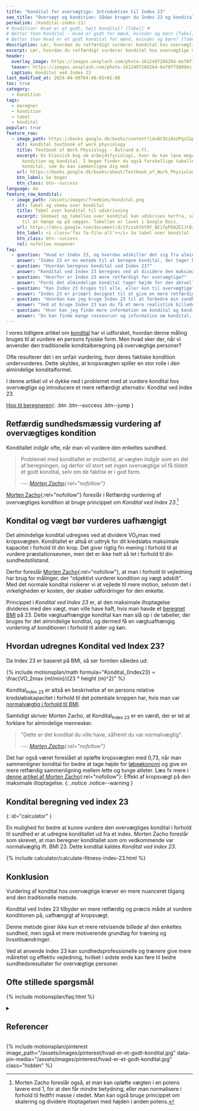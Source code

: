 ```yaml
---
title: "Kondital for overvægtige: Introduktion til Index 23"
seo_title: "Overvægt og kondition: Sådan bruger du Index 23 og kondital"
permalink: /kondital-index-23/
# Kondition: Hvad er et godt, højt kondital? [Tabel] 💗
# Better than Kondital - Hvad er godt for mænd, kvinder og børn [Tabel] »
# Better than Hvad er et godt kondital for mænd, kvinder og børn? [Tabel]
description: Lær, hvordan du retfærdigt vurderer kondital hos overvægtige med Index 23. Undgå unfair målinger og få en mere præcis vurdering af konditionen.
excerpt: Lær, hvordan du retfærdigt vurderer kondital hos overvægtige med Index 23. Undgå unfair målinger og få en mere præcis vurdering af konditionen.
header:
  overlay_image: https://images.unsplash.com/photo-1612497266264-6ef0f75009ec?ixlib=rb-4.0.3&ixid=M3wxMjA3fDB8MHxwaG90by1wYWdlfHx8fGVufDB8fHx8fA%3D%3D&auto=format&fit=crop&h=630&w=1200&q=60
  teaser: https://images.unsplash.com/photo-1612497266264-6ef0f75009ec?ixlib=rb-4.0.3&ixid=M3wxMjA3fDB8MHxwaG90by1wYWdlfHx8fGVufDB8fHx8fA%3D%3D&fit=crop&h=630&w=1200&q=60
  caption: Kondital ved Index 23
last_modified_at: 2024-04-09T04:46:02+02:00
toc: true
category:
  - Kondition
tags:
  - beregner
  - kondition
  - tabel
  - kondital
popular: true
feature_row:
  - image_path: https://books.google.dk/books/content?id=BC9SiAsUPqsC&printsec=frontcover&img=1&zoom=1&edge=curl&imgtk=AFLRE70NFS4lEU6whWCqlyrgOGErL5OJe7YUn-qJQJ5_NuL_euKqiLC3Uf1qDPx-lSIhDDhVIpgexBiz5cdAiKXbtccrKfOlel8OTdj9EgWhSXwkff-qWaHaQt5WU1MvzRP65Jcjll3V
    alt: kondital textbook of work physiology
    title: Textbook of Work Physiology - Åstrand m.fl.
    excerpt: En klassisk bog om arbejdsfysiologi, hvor du kan læse meget mere om
      kondition og kondital. I bogen finder du også forskellige tabeller over
      kondital, som du kan sammenligne dig med.
    url: https://books.google.dk/books/about/Textbook_of_Work_Physiology.html?id=BC9SiAsUPqsC&redir_esc=y
    btn_label: Se bogen
    btn_class: btn--success
language: da
feature_row_kondital:
  - image_path: /assets/images/freebies/kondital.png
    alt: Tabel og skema over kondital
    title: Tabel over kondital til udskrivning
    excerpt: Skemaet og tabellen over kondital kan udskrives herfra, så den er lige
      til at hænge op på væggen. Tabellen er lavet i Google Docs.
    url: https://docs.google.com/document/d/1Yzzxktbt0Y_8E1fpPENZE1Jt8s6-8jkojvBCI7hpLic/copy?usp=sharing
    btn_label: <i class='fas fa-file-alt'></i> Se tabel over kondital
    btn_class: btn--success
    rel: nofollow noopener
faq:
  - question: "Hvad er Index 23, og hvordan adskiller det sig fra almindeligt kondital?"
    answer: "Index 23 er en metode til at beregne kondital, der tager højde for overvægt. I modsætning til det almindelige kondital, hvor vægten direkte påvirker resultatet, beregner Index 23 konditallet, som hvis personen havde et BMI på 23. Dette giver en mere retfærdig vurdering af konditionen uafhængigt af overvægt."
  - question: "Hvordan beregnes kondital ved Index 23?"
    answer: "Kondital ved Index 23 beregnes ved at dividere den maksimale iltoptagelse (VO₂max) med den vægt, personen ville have haft ved et BMI på 23. Formlen er: Kondital<sub>Index 23</sub> = VO₂max / (23 * højde²). Dette giver et kondital, der er uafhængigt af den aktuelle vægt."
  - question: "Hvorfor er Index 23 mere retfærdigt for overvægtige?"
    answer: "Fordi det almindelige kondital tager højde for den aktuelle vægt, vil overvægtige typisk få et lavere kondital, selvom deres kredsløb er i god form. Index 23 fjerner denne vægtbias og giver en mere retvisende vurdering af den faktiske kondition."
  - question: "Kan Index 23 bruges til alle, eller kun til overvægtige?"
    answer: "Index 23 er primært designet til at give en mere retfærdig vurdering af kondital hos overvægtige. Men det kan i princippet bruges til alle, der ønsker at se deres kondital i forhold til en normalvægt."
  - question: "Hvordan kan jeg bruge Index 23 til at forbedre min sundhed?"
    answer: "Ved at bruge Index 23 kan du få et mere realistisk billede af din kondition. Dette kan motivere dig til at træne og forbedre din kondition, uanset din nuværende vægt. Det er også et nyttigt værktøj for sundhedsprofessionelle til at give mere målrettet rådgivning."
  - question: "Hvor kan jeg finde mere information om kondital og konditionstræning?"
    answer: "Du kan finde mange ressourcer og information om kondital, konditionstræning og relaterede emner her på vores side. Vi har artikler om [kondition, kredsløb og konditionstræning](/kondition/) og en [oversigt over konditionstests](/kondition/tests/)."
---
```


I vores tidligere artikel om [kondital](/kondital/) har vi udforsket, hvordan denne måling bruges til at vurdere en persons fysiske form. Men hvad sker der, når vi anvender den traditionelle konditalberegning på overvægtige personer?

Ofte resulterer det i en unfair vurdering, hvor deres faktiske kondition undervurderes. Dette skyldes, at kropsvægten spiller en stor rolle i den almindelige konditalformel.

I denne artikel vil vi dykke ned i problemet med at vurdere kondital hos overvægtige og introducere et mere retfærdigt alternativ: Kondital ved Index 23.

[<i class='fas fa-calculator'></i> Hop til beregneren](#calculator){: .btn .btn--success .btn--jump }

## Retfærdig sundhedsmæssig vurdering af overvægtiges kondition

Konditallet indgår ofte, når man vil vurdere den enkeltes sundhed.

> Problemet med konditallet er imidlertid, at vægten indgår som en del af beregningen, og derfor vil stort set ingen overvægtige vil få tildelt et godt kondital, selv om de faktisk er i god form.
>
> --- <cite>[Morten Zacho](https://web.archive.org/web/20100131082019/http://www.motion-online.dk/konditionstraening/testning/retfaerdig_vurdering_af_overvaegtiges_kondition/){:rel="nofollow"}</cite>

[Morten Zacho](https://web.archive.org/web/20090207083616/http://www.motion-online.dk/konditionstraening/testning/retfaerdig_vurdering_af_overvaegtiges_kondition/){:rel="nofollow"} foreslår i Retfærdig vurdering af overvægtiges kondition at bruge princippet om *Kondital ved Index 23*.[^note]

[^note]: Morten Zacho foreslår også, at man kan opløfte vægten i en potens lavere end 1, for at den får mindre betydning, eller man normalisere i forhold til fedtfri masse i stedet. Man kan også bruge princippet om skalering og dividere iltoptagelsen med højden i anden potens.

## Kondital og vægt bør vurderes uafhængigt

Det almindelige kondital udregnes ved at dividere VO₂max med kropsvægten. Konditallet er altså et udtryk for dit kredsløbs maksimale kapacitet i forhold til din krop. Det giver rigtig fin mening i forhold til at vurdere præstationsevnen, men det er ikke helt så let i forhold til din sundhedstilstand.

Derfor foreslår [Morten Zacho](https://web.archive.org/web/20100131082019/http://www.motion-online.dk/konditionstraening/testning/retfaerdig_vurdering_af_overvaegtiges_kondition/){:rel="nofollow"}, at man i forhold til vejledning har brug for målinger, der <q>objektivt vurderer kondition og vægt adskilt</q>. Med det normale kondital risikerer vi at vejlede til mere motion, selvom det i virkeligheden er kosten, der skaber udfordringer for den enkelte.

Princippet i *Kondital ved Index 23* er, at den maksimale iltoptagelse divideres med den vægt, man ville have haft, hvis man havde et [beregnet BMI](/bmi-beregner/) på 23. Dette vægtuafhængige kondital kan man slå op i de tabeller, der bruges for det almindelige kondital, og dermed få en vægtuafhængig vurdering af konditionen i forhold til alder og køn.

## Hvordan udregnes Kondital ved Index 23?

Da Index 23 er baseret på BMI, så ser formlen således ud:

{% include motionsplan/math formula="Kondital_{Index23} = \frac{VO_2max (ml/min)}{23 * height (m)^2}" %}

Kondital<sub>Index 23</sub> er altså en beskrivelse af en persons relative kredsløbskapacitet i forhold til det potentiale kroppen har, hvis man var [normalvægtig i forhold til BMI](/bmi/).

Samtidigt skriver Morten Zacho, at Kondital<sub>Index 23</sub> er en værdi, der er let at forklare for almindelige mennesker.

> "Dette er det kondital du ville have, såfremt du var normalvægtig".
>
> --- <cite>[Morten Zacho](https://web.archive.org/web/20090207083616/http://www.motion-online.dk/konditionstraening/testning/retfaerdig_vurdering_af_overvaegtiges_kondition/){:rel="nofollow"}</cite>

Det har også været foreslået at opløfte kropsvægten med 0,73, når man sammenligner kondital for bedre at tage højde for [løbeøkonomi](/lobeokonomi/) og give en mere retfærdig sammenligning mellem lette og tunge atleter. Læs fx mere i [denne artikel af Morten Zacho](https://web.archive.org/web/20130605152402/http://www.motion-online.dk/konditionstraening/kondition_-_artikler/effekt_af_kropsvaegt_paa_den_maksimale_iltoptagelse/){:rel="nofollow"}: Effekt af kropsvægt på den maksimale iltoptagelse.
{: .notice .notice--warning }

## Kondital beregning ved index 23
{: id="calculator" }

En mulighed for bedre at kunne vurdere den overvægtiges kondital i forhold til sundhed er at udregne konditallet ud fra et index. Morten Zacho foreslår som skrevet, at man beregner konditallet som om vedkommende var normalvægtig ift. BMI 23. Dette kondital kaldes *Kondital ved index 23*.

{% include calculator/calculate-fitness-index-23.html %}

## Konklusion

Vurdering af kondital hos overvægtige kræver en mere nuanceret tilgang end den traditionelle metode.

Kondital ved Index 23 tilbyder en mere retfærdig og præcis måde at vurdere konditionen på, uafhængigt af kropsvægt. 

Denne metode giver ikke kun et mere retvisende billede af den enkeltes sundhed, men også et mere motiverende grundlag for træning og livsstilsændringer.

Ved at anvende Index 23 kan sundhedsprofessionelle og trænere give mere målrettet og effektiv vejledning, hvilket i sidste ende kan føre til bedre sundhedsresultater for overvægtige personer.

## Ofte stillede spørgsmål

{% include motionsplan/faq.html %}

<details markdown="1" class="references">
  <summary><h2 id="references">Referencer</h2></summary>

{% include feature_row type="left" %}

* Shvartz, E., og R. C. Reibold. 1990. “Aerobic Fitness Norms for Males and Females Aged 6 to 75 Years: A Review”. Aviation, Space, and Environmental Medicine 61 (1): 3–11.
* Astrand, I. 1960. “Aerobic Work Capacity in Men and Women with Special Reference to Age”. Acta Physiologica Scandinavica. Supplementum 49 (169): 1–92. <https://pubmed.ncbi.nlm.nih.gov/13794892/>
</details>

{% include motionsplan/pinterest image_path="/assets/images/pinterest/hvad-er-et-godt-kondital.jpg" data-pin-media="/assets/images/pinterest/hvad-er-et-godt-kondital.jpg" class="hidden" %}
